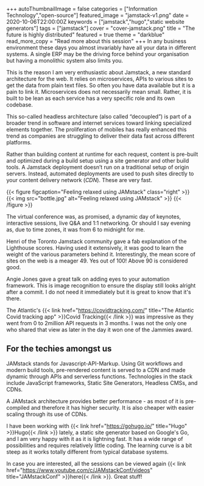 +++
autoThumbnailImage = false
categories = ["Information Technology","open-source"]
featured_image = "jamstack-v1.png" 
date = 2020-10-06T22:00:00Z
keywords = ["jamstack","hugo","static website generators"]
tags = ["jamstack"]
cover = "cover-jamstack.png"
title = "The future is highly distributed"
featured = true
theme = "darkblue"
read_more_copy = "Read more about this session"
+++
In any business environment these days you almost invariably have all your data in different systems. A single ERP may be the driving force behind your organisation but having a monolithic system also limits you.

This is the reason I am very enthusiastic about Jamstack, a new standard architecture for the web. It relies on microservices, APIs to various sites to get the data from plain text files. So often you have data available but it is a pain to link it. Microservices does not necessarily mean small. Rather, it is built to be lean as each service has a very specific role and its own codebase.

This so-called headless architecture (also called “decoupled”) is part of a broader trend in software and internet services toward linking specialized elements together. The proliferation of mobiles has really enhanced this trend as companies are struggling to deliver their data fast across different platforms.

Rather than building content at runtime for each request, content is pre-built and optimized during a build setup using a site generator and other build tools. A Jamstack deployment doesn’t run on a traditional setup of origin servers. Instead, automated deployments are used to push sites directly to your content delivery network (_CDN_). These are very fast.

{{< figure figcaption="Feeling relaxed using JAMstack" class="right" >}}
	{{< img src="bottle.jpg" alt="Feeling relaxed using JAMstack" >}}
{{< /figure >}}

The virtual conference was, as promised, a dynamic day of keynotes, interactive sessions, live Q&A and 1:1 networking. Or should I say evening as, due to time zones, it was from 6 to midnight for me.

Henri of the Toronto Jamstack community gave a fab explanation of the Lighthouse scores. Having used it extensively, it was good to learn the weight of the various parameters behind it. Interestingly, the mean score of sites on the web is a meager 49. Yes out of 100! Above 90 is considered good.

Angie Jones gave a great talk on adding eyes to your automation framework. This is image recognition to ensure the display still looks alright after a commit. I do not need it immediately but it is great to know that it's there.

The Atlantic's {{< link href="https://covidtracking.com/" title="The Atlantic Covid tracking app" >}}Covid Tracking{{< /link >}} was impressive as they went from 0 to 2million API requests in 3 months. I was not the only one who shared that view as later in the day it won one of the Jammies award.

## For the techies amongst us

JAMstack stands for Javascript-API-Markup. Using Git workflows and modern build tools, pre-rendered content is served to a CDN and made dynamic through APIs and serverless functions. Technologies in the stack include JavaScript frameworks, Static Site Generators, Headless CMSs, and CDNs.

A JAMstack architecture provides better performance - as most of it is pre-compiled and therefore it has higher security. It is also cheaper with easier scaling through its use of CDNs.

I have been working with {{< link href="https://gohugo.io/" title="Hugo" >}}Hugo{{< /link >}} lately, a static site generator based on Google's Go, and I am very happy with it as it is lightning fast. It has a wide range of possibilities and requires relatively little coding. The learning curve is a bit steep as it works totally different from typical database systems.

In case you are interested, all the sessions can be viewed again {{< link href="https://www.youtube.com/c/JAMstackConf/videos" title="JAMstackConf" >}}here{{< /link >}}.  Great stuff!